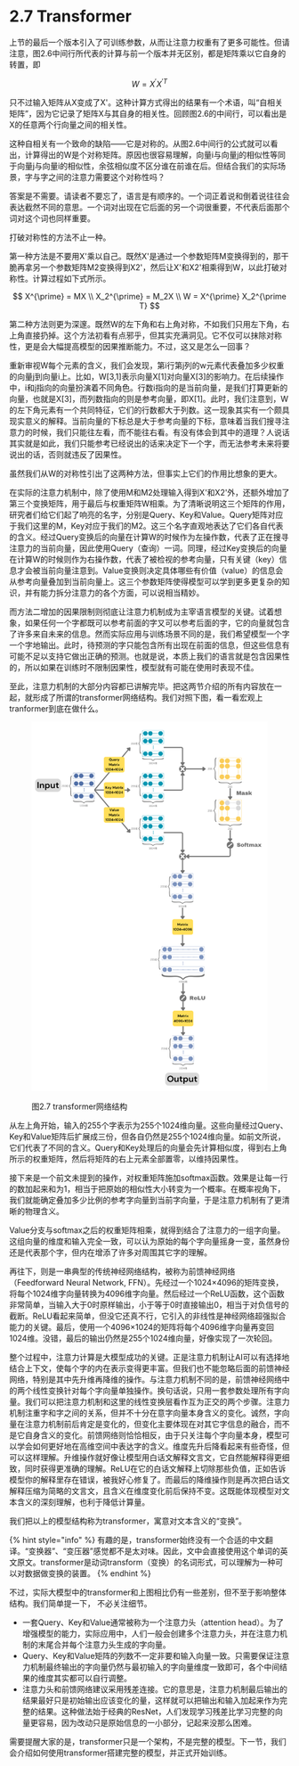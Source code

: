 # 2.7 Transformer

上节的最后一个版本引入了可训练参数，从而让注意力权重有了更多可能性。但请注意，图2.6中间行所代表的计算与前一个版本并无区别，都是矩阵乘以它自身的转置，即

$$
W = X^{\prime} X^{\prime T}
$$

只不过输入矩阵从X变成了X'。这种计算方式得出的结果有一个术语，叫“自相关矩阵”，因为它记录了矩阵X与其自身的相关性。回顾图2.6的中间行，可以看出是X的任意两个行向量之间的相关性。

这种自相关有一个致命的缺陷——它是对称的。从图2.6中间行的公式就可以看出，计算得出的W是个对称矩阵。原因也很容易理解，向量i与向量j的相似性等同于向量j与向量i的相似性，余弦相似度不区分谁在前谁在后。但结合我们的实际场景，字与字之间的注意力需要这个对称性吗？

答案是不需要。请读者不要忘了，语言是有顺序的。一个词正着说和倒着说往往会表达截然不同的意思。一个词对出现在它后面的另一个词很重要，不代表后面那个词对这个词也同样重要。

打破对称性的方法不止一种。

第一种方法是不要用X'乘以自己。既然X'是通过一个参数矩阵M变换得到的，那干脆再拿另一个参数矩阵M2变换得到X2'，然后让X'和X2'相乘得到W，以此打破对称性。计算过程如下式所示。

$$
X^{\prime} = MX \\
X_2^{\prime} = M_2X \\
W = X^{\prime} X_2^{\prime T}
$$

第二种方法则更为深邃。既然W的左下角和右上角对称，不如我们只用左下角，右上角直接扔掉。这个方法初看有点邪乎，但其实充满洞见。它不仅可以抹除对称性，更是会大幅提高模型的因果推断能力。不过，这又是怎么一回事？

重新审视W每个元素的含义，我们会发现，第i行第j列的w元素代表叠加多少权重的向量j到向量i上。比如，W\[3,1]表示向量X\[1]对向量X\[3]的影响力。在后续操作中，i和j指向的向量扮演着不同角色。行数i指向的是当前向量，是我们打算更新的向量，也就是X\[3]，而列数指向的则是参考向量，即X\[1]。此时，我们注意到，W的左下角元素有一个共同特征，它们的行数都大于列数。这一现象其实有一个颇具现实意义的解释。当前向量的下标总是大于参考向量的下标，意味着当我们搜寻注意力的时候，我们只能往左看，而不能往右看。有没有体会到其中的道理？人说话其实就是如此，我们只能参考已经说出的话来决定下一个字，而无法参考未来将要说出的话，否则就违反了因果性。

虽然我们从W的对称性引出了这两种方法，但事实上它们的作用比想象的更大。

在实际的注意力机制中，除了使用M和M2处理输入得到X'和X2'外，还额外增加了第三个变换矩阵，用于最后与权重矩阵W相乘。为了清晰说明这三个矩阵的作用，研究者们给它们起了响亮的名字，分别是Query、Key和Value。Query矩阵对应于我们这里的M，Key对应于我们的M2。这三个名字直观地表达了它们各自代表的含义。经过Query变换后的向量在计算W的时候作为左操作数，代表了正在搜寻注意力的当前向量，因此使用Query（查询）一词。同理，经过Key变换后的向量在计算W的时候则作为右操作数，代表了被检视的参考向量，只有关键（key）信息才会被当前向量注意到。Value变换则决定具体哪些有价值（value）的信息会从参考向量叠加到当前向量上。这三个参数矩阵使得模型可以学到更多更复杂的知识，并有能力拆分注意力的各个方面，可以说相当精妙。

而方法二增加的因果限制则彻底让注意力机制成为主宰语言模型的关键。试着想象，如果任何一个字都既可以参考前面的字又可以参考后面的字，它的向量就包含了许多来自未来的信息。然而实际应用与训练场景不同的是，我们希望模型一个字一个字地输出。此时，待预测的字只能包含所有出现在前面的信息，但这些信息有可能不足以支持它做出正确的预测。也就是说，本质上我们的语言就是包含因果性的，所以如果在训练时不限制因果性，模型就有可能在使用时表现不佳。

至此，注意力机制的大部分内容都已讲解完毕。把这两节介绍的所有内容放在一起，就形成了所谓的transformer网络结构。我们对照下图，看一看宏观上tranformer到底在做什么。

<figure><img src="../.gitbook/assets/transformer.png" alt=""><figcaption><p>图2.7 transformer网络结构</p></figcaption></figure>

从左上角开始，输入的255个字表示为255个1024维向量。这些向量经过Query、Key和Value矩阵后扩展成三份，但各自仍然是255个1024维向量。如前文所说，它们代表了不同的含义。Query和Key处理后的向量会先计算相似度，得到右上角所示的权重矩阵，然后将矩阵的右上元素全部置零，以维持因果性。

接下来是一个前文未提到的操作，对权重矩阵施加softmax函数。效果是让每一行的数加起来和为1，相当于把原始的相似性大小转变为一个概率。在概率视角下，我们就能确定叠加多少比例的参考字向量到当前字向量，于是注意力机制有了更清晰的物理含义。

Value分支与softmax之后的权重矩阵相乘，就得到结合了注意力的一组字向量。这组向量的维度和输入完全一致，可以认为原始的每个字向量摇身一变，虽然身份还是代表那个字，但内在增添了许多对周围其它字的理解。

再往下，则是一串典型的传统神经网络结构，被称为前馈神经网络（Feedforward Neural Network, FFN）。先经过一个1024×4096的矩阵变换，将每个1024维字向量转换为4096维字向量。然后经过一个ReLU函数，这个函数非常简单，当输入大于0时原样输出，小于等于0时直接输出0，相当于对负信号的截断。ReLU看起来简单，但没它还真不行，它引入的非线性是神经网络超强拟合能力的关键。最后，使用一个4096×1024的矩阵将每个4096维字向量再变回1024维。没错，最后的输出仍然是255个1024维向量，好像实现了一次轮回。

整个过程中，注意力计算是大模型成功的关键。正是注意力机制让AI可以有选择地结合上下文，使每个字的内在表示变得更丰富。但我们也不能忽略后面的前馈神经网络，特别是其中先升维再降维的操作。与注意力机制不同的是，前馈神经网络中的两个线性变换针对每个字向量单独操作。换句话说，只用一套参数处理所有字向量。我们可以把注意力机制和这里的线性变换层看作互为正交的两个步骤。注意力机制注重字和字之间的关系，但并不十分在意字向量本身含义的变化。诚然，字向量在注意力机制前后肯定是变化的，但变化主要体现在对其它字信息的融合，而不是它自身含义的变化。前馈网络则恰恰相反，由于只关注每个字向量本身，模型可以学会如何更好地在高维空间中表达字的含义。维度先升后降看起来有些奇怪，但可以这样理解。升维操作就好像让模型用白话文解释文言文，它自然能解释得更细致，同时获得更准确的理解。ReLU在它的白话文解释上切除那些负值，正如告诉模型你的解释里存在错误，被我好心修复了。而最后的降维操作则是再次把白话文解释压缩为简略的文言文，且含义在维度变化前后保持不变。这既能体现模型对文本含义的深刻理解，也利于降低计算量。

我们把以上的模型结构称为transformer，寓意对文本含义的“变换”。

{% hint style="info" %}
有趣的是，transformer始终没有一个合适的中文翻译。“变换器”、“变压器”感觉都不是太对味。因此，文中会直接使用这个单词的英文原文。transformer是动词transform（变换）的名词形式，可以理解为一种可以对数据做变换的装置。
{% endhint %}

不过，实际大模型中的transformer和上图相比仍有一些差别，但不至于影响整体结构。我们简单提一下， 不必关注细节。

* 一套Query、Key和Value通常被称为一个注意力头（attention head）。为了增强模型的能力，实际应用中，人们一般会创建多个注意力头，并在注意力机制的末尾合并每个注意力头生成的字向量。
* Query、Key和Value矩阵的列数不一定非要和输入向量一致。只需要保证注意力机制最终输出的字向量仍然与最初输入的字向量维度一致即可，各个中间结果的维度其实都可以自行调整。
* 注意力头和前馈网络建议采用残差连接。它的意思是，注意力机制最后输出的结果最好只是初始输出应该变化的量，这样就可以把输出和输入加起来作为完整的结果。这种做法始于经典的ResNet，人们发现学习残差比学习完整的向量更容易，因为改动只是原始信息的一小部分，记起来没那么困难。

需要提醒大家的是，transformer只是一个架构，不是完整的模型。下一节，我们会介绍如何使用transformer搭建完整的模型，并正式开始训练。
